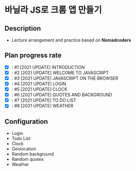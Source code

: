 # 바닐라 JS로 크롬 앱 만들기
## Description
- Lecture arrangement and practice based on **Nomadcoders**

## Plan progress rate

 - [x] : #1 [2021 UPDATE] INTRODUCTION
 - [x] : #2 [2021 UPDATE] WELCOME TO JAVASCRIPT
 - [x] : #3 [2021 UPDATE] JAVASCRIPT ON THE BROWSER
 - [x] : #4 [2021 UPDATE] LOGIN
 - [x] : #5 [2021 UPDATE] CLOCK
 - [x] : #6 [2021 UPDATE] QUOTES AND BACKGROUND
 - [x] : #7 [2021 UPDATE] TO DO LIST
 - [x] : #8 [2021 UPDATE] WEATHER

## Configuration

- Login
- Todo List
- Clock
- Geolocation
- Random background
- Random quotes
- Weather